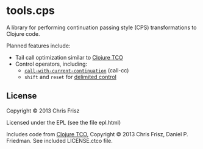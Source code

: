 # tools.cps

A library for performing continuation passing style (CPS) transformations to Clojure code. 

Planned features include:

  * Tail call optimization similar to [Clojure TCO](https://github.com/cjfrisz/clojure-tco)
  * Control operators, including:
    * [`call-with-current-continuation`](http://en.wikipedia.org/wiki/Call-with-current-continuation) (call-cc)
    * `shift` and `reset` for [delimited control](http://en.wikipedia.org/wiki/Delimited_continuation)

## License

Copyright © 2013 Chris Frisz

Licensed under the EPL (see the file epl.html)

Includes code from [Clojure TCO](https://github.com/cjfrisz/clojure-tco),
Copyright © 2013 Chris Frisz, Daniel P. Friedman. See included
LICENSE.ctco file.
